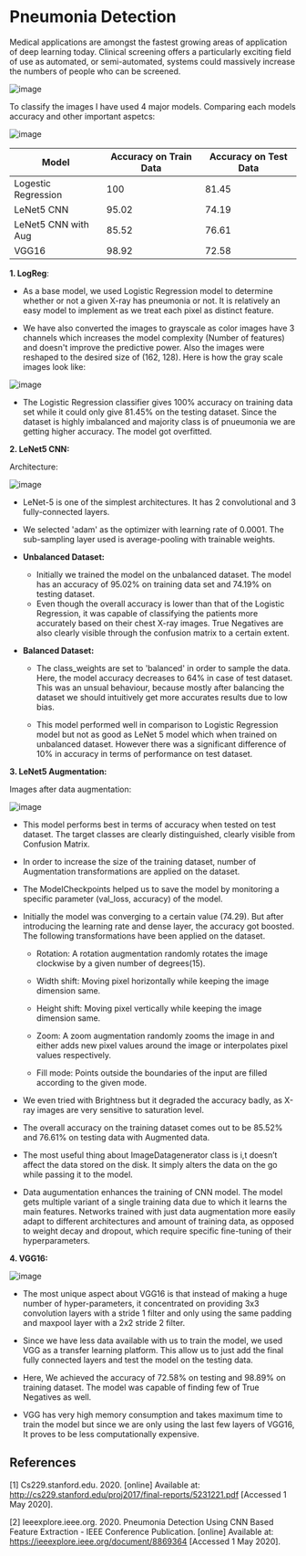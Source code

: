 # Pneumonia Detection

Medical applications are amongst the fastest growing areas of application of deep learning today. Clinical screening offers a particularly exciting field of use as automated, or semi-automated, systems could massively increase the numbers of people who can be screened. 

![image](https://user-images.githubusercontent.com/26432753/80917859-7dc6ae80-8d59-11ea-8427-938a7def574f.png)

To classify the images I have used 4 major models. Comparing each models accuracy and other important aspetcs:


![image](https://user-images.githubusercontent.com/26432753/80918096-08f47400-8d5b-11ea-933e-47c81bd0f046.png)



| Model | Accuracy on Train Data| Accuracy on Test Data
|------|------|------|
| Logestic Regression | 100 | 81.45 |
| LeNet5 CNN | 95.02 | 74.19 |
| LeNet5 CNN with Aug | 85.52 | 76.61 |
| VGG16 | 98.92 | 72.58 | 


__1. LogReg__:

* As a base model, we used Logistic Regression model to determine whether or not a given X-ray has pneumonia or not. It is relatively an easy model to implement as we treat each pixel as distinct feature.

* We have also converted the images to grayscale as color images have 3 channels which increases the model complexity (Number of features) and doesn't improve the predictive power. Also the images were reshaped to the desired size of (162, 128). Here is how the gray scale images look like:

![image](https://user-images.githubusercontent.com/26432753/80918152-54a71d80-8d5b-11ea-9c06-fd7be0fbc95e.png)


* The Logistic Regression classifier gives 100% accuracy on training data set while it could only give 81.45% on the testing dataset. Since the dataset is highly imbalanced and majority class is of pnueumonia we are getting higher accuracy. The model got overfitted.

__2. LeNet5 CNN:__

Architecture:

![image](https://user-images.githubusercontent.com/26432753/80918178-88824300-8d5b-11ea-9089-dc4c5ac42a56.png)

* LeNet-5 is one of the simplest architectures. It has 2 convolutional and 3 fully-connected layers.

* We selected 'adam' as the optimizer with learning rate of 0.0001. The sub-sampling layer used is average-pooling with trainable weights.

* __Unbalanced Dataset:__
    
    * Initially we trained the model on the unbalanced dataset. The model has an accuracy of 95.02% on training data set and 74.19% on testing dataset.
    * Even though the overall accuracy is lower than that of the Logistic Regression, it was capable of classifying the patients more accurately based on their chest X-ray images. True Negatives are also clearly visible through the confusion matrix to a certain extent.
    
* __Balanced Dataset:__
    
    * The class_weights are set to 'balanced' in order to sample the data. Here, the model accuracy decreases to 64% in case of test dataset. This was an unsual behaviour, because mostly after balancing the dataset we should intuitively get more accurates results due to low bias.
    
    * This model performed well in comparison to Logistic Regression model but not as good as LeNet 5 model which when trained on unbalanced dataset. However there was a significant difference of 10% in accuracy in terms of performance on test dataset.
    
__3. LeNet5 Augmentation:__

Images after data augmentation:

![image](https://user-images.githubusercontent.com/26432753/80918188-a51e7b00-8d5b-11ea-91e2-164e3286dd32.png)


* This model performs best in terms of accuracy when tested on test dataset. The target classes are clearly distinguished, clearly visible from Confusion Matrix.

* In order to increase the size of the training dataset, number of Augmentation transformations are applied on the dataset.

* The ModelCheckpoints helped us to save the model by monitoring a specific parameter (val_loss, accuracy) of the model.

* Initially the model was converging to a certain value (74.29). But after introducing the learning rate and dense layer, the accuracy got boosted. The following transformations have been applied on the dataset.
    * Rotation: A rotation augmentation randomly rotates the image clockwise by a given number of degrees(15). 
    
    * Width shift: Moving pixel horizontally while keeping the image dimension same. 
    
    * Height shift: Moving pixel vertically while keeping the image dimension same. 
    
    * Zoom: A zoom augmentation randomly zooms the image in and either adds new pixel values around the image or interpolates pixel values respectively.
    
    * Fill mode: Points outside the boundaries of the input are filled according to the given mode. 
    
* We even tried with Brightness but it degraded the accuracy badly, as X-ray images are very sensitive to saturation level.

* The overall accuracy on the training dataset comes out to be 85.52% and 76.61% on testing data with Augmented data. 

* The most useful thing about ImageDatagenerator class is i,t doesn’t affect the data stored on the disk. It simply alters the data on the go while passing it to the model.

* Data augumentation enhances the training of CNN model. The model gets multiple variant of a single training data due to which it learns the main features. Networks trained with just data augmentation more easily adapt to different architectures and amount of training data, as opposed to weight decay and dropout, which require specific fine-tuning of their hyperparameters.

__4. VGG16:__

![image](https://user-images.githubusercontent.com/26432753/80918240-e4e56280-8d5b-11ea-888d-b234a7ee1dbe.png)


* The most unique aspect about VGG16 is that instead of making a huge number of hyper-parameters, it concentrated on providing 3x3 convolution layers with a stride 1 filter and only using the same padding and maxpool layer with a 2x2 stride 2 filter.

* Since we have less data available with us to train the model, we used VGG as a transfer learning platform. This allow us to just add the final fully connected layers and test the model on the testing data.

* Here, We achieved the accuracy of 72.58% on testing and 98.89% on training dataset. The model was capable of finding few of True Negatives as well.

* VGG has very high memory consumption and takes maximum time to train the model but since we are only using the last few layers of VGG16, It proves to be less computationally expensive.


## References

[1] Cs229.stanford.edu. 2020. [online] Available at: <http://cs229.stanford.edu/proj2017/final-reports/5231221.pdf> [Accessed 1 May 2020].
        
[2] Ieeexplore.ieee.org. 2020. Pneumonia Detection Using CNN Based Feature Extraction - IEEE Conference Publication. [online] Available at: <https://ieeexplore.ieee.org/document/8869364> [Accessed 1 May 2020].
